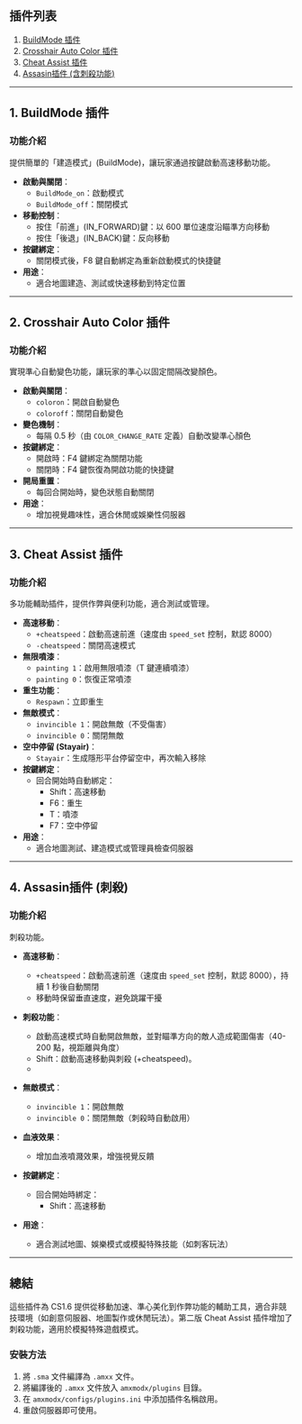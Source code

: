 
## 插件列表

1. [BuildMode 插件](#1-buildmode-插件)
2. [Crosshair Auto Color 插件](#2-crosshair-auto-color-插件)
3. [Cheat Assist 插件](#3-Cheat-Assist-插件)
4. [Assasin插件 (含刺殺功能)](#4-Assasin插件-(刺殺))

---

## 1. BuildMode 插件

### 功能介紹
提供簡單的「建造模式」(BuildMode)，讓玩家通過按鍵啟動高速移動功能。

- **啟動與關閉**：
  - `BuildMode_on`：啟動模式
  - `BuildMode_off`：關閉模式
- **移動控制**：
  - 按住「前進」(IN_FORWARD)鍵：以 600 單位速度沿瞄準方向移動
  - 按住「後退」(IN_BACK)鍵：反向移動
- **按鍵綁定**：
  - 關閉模式後，F8 鍵自動綁定為重新啟動模式的快捷鍵
- **用途**：
  - 適合地圖建造、測試或快速移動到特定位置

---

## 2. Crosshair Auto Color 插件

### 功能介紹
實現準心自動變色功能，讓玩家的準心以固定間隔改變顏色。

- **啟動與關閉**：
  - `coloron`：開啟自動變色
  - `coloroff`：關閉自動變色
- **變色機制**：
  - 每隔 0.5 秒（由 `COLOR_CHANGE_RATE` 定義）自動改變準心顏色
- **按鍵綁定**：
  - 開啟時：F4 鍵綁定為關閉功能
  - 關閉時：F4 鍵恢復為開啟功能的快捷鍵
- **開局重置**：
  - 每回合開始時，變色狀態自動關閉
- **用途**：
  - 增加視覺趣味性，適合休閒或娛樂性伺服器

---

## 3. Cheat Assist 插件

### 功能介紹
多功能輔助插件，提供作弊與便利功能，適合測試或管理。

- **高速移動**：
  - `+cheatspeed`：啟動高速前進（速度由 `speed_set` 控制，默認 8000）
  - `-cheatspeed`：關閉高速模式
- **無限噴漆**：
  - `painting 1`：啟用無限噴漆（T 鍵連續噴漆）
  - `painting 0`：恢復正常噴漆
- **重生功能**：
  - `Respawn`：立即重生
- **無敵模式**：
  - `invincible 1`：開啟無敵（不受傷害）
  - `invincible 0`：關閉無敵
- **空中停留 (Stayair)**：
  - `Stayair`：生成隱形平台停留空中，再次輸入移除
- **按鍵綁定**：
  - 回合開始時自動綁定：
    - Shift：高速移動
    - F6：重生
    - T：噴漆
    - F7：空中停留
- **用途**：
  - 適合地圖測試、建造模式或管理員檢查伺服器

---

## 4. Assasin插件 (刺殺)

### 功能介紹
刺殺功能。

- **高速移動**：
  - `+cheatspeed`：啟動高速前進（速度由 `speed_set` 控制，默認 8000），持續 1 秒後自動關閉
  - 移動時保留垂直速度，避免跳躍干擾
- **刺殺功能**：
  - 啟動高速模式時自動開啟無敵，並對瞄準方向的敵人造成範圍傷害（40-200 點，視距離與角度）
  - Shift：啟動高速移動與刺殺 (+cheatspeed)。
  - 
- **無敵模式**：
  - `invincible 1`：開啟無敵
  - `invincible 0`：關閉無敵（刺殺時自動啟用）
- **血液效果**：
  - 增加血液噴濺效果，增強視覺反饋
- **按鍵綁定**：
  - 回合開始時綁定：
    - Shift：高速移動

- **用途**：
  - 適合測試地圖、娛樂模式或模擬特殊技能（如刺客玩法）

---

## 總結

這些插件為 CS1.6 提供從移動加速、準心美化到作弊功能的輔助工具，適合非競技環境（如創意伺服器、地圖製作或休閒玩法）。第二版 Cheat Assist 插件增加了刺殺功能，適用於模擬特殊遊戲模式。

### 安裝方法
1. 將 `.sma` 文件編譯為 `.amxx` 文件。
2. 將編譯後的 `.amxx` 文件放入 `amxmodx/plugins` 目錄。
3. 在 `amxmodx/configs/plugins.ini` 中添加插件名稱啟用。
4. 重啟伺服器即可使用。

